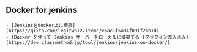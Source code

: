 ## Docker for jenkins
    - [Jenkinsをdocker上に構築](https://qiita.com/legitwhiz/items/e6ac1f5a94f09ff2bb1d)
    - [Docker を使って Jenkins サーバーをローカルに構築する (プラグイン導入済み)](https://dev.classmethod.jp/tool/jenkins/jenkins-on-docker/)